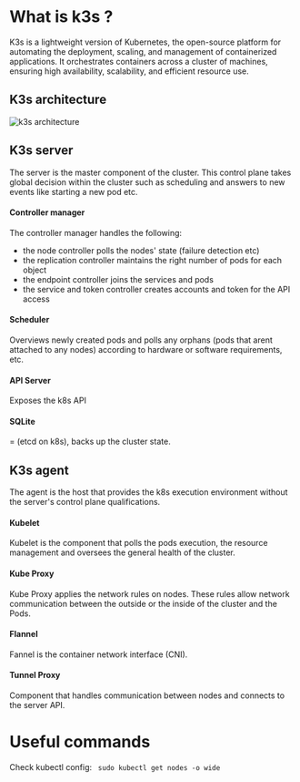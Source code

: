 # What is k3s ?

K3s is a lightweight version of Kubernetes, the open-source platform for automating the deployment, scaling, and management of containerized applications. It orchestrates containers across a cluster of machines, ensuring high availability, scalability, and efficient resource use. 

## K3s architecture
![k3s architecture](https://docs.k3s.io/assets/images/how-it-works-k3s-revised-9c025ef482404bca2e53a89a0ba7a3c5.svg)

## K3s server
The server is the master component of the cluster. This control plane takes global decision within the cluster such as scheduling and answers to new events like starting a new pod etc.

#### Controller manager
The controller manager handles the following:
- the node controller polls the nodes' state (failure detection etc)
- the replication controller maintains the right number of pods for each object
- the endpoint controller joins the services and pods
- the service and token controller creates accounts and token for the API access

#### Scheduler
Overviews newly created pods and polls any orphans (pods that arent attached to any nodes) according to hardware or software requirements, etc.

#### API Server
Exposes the k8s API

#### SQLite
= (etcd on k8s), backs up the cluster state.

## K3s agent
The agent is the host that provides the k8s execution environment without the server's control plane qualifications.

#### Kubelet
Kubelet is the component that polls the pods execution, the resource management and oversees the general health of the cluster.

#### Kube Proxy
Kube Proxy applies the network rules on nodes. These rules allow network communication between the outside or the inside of the cluster and the Pods.

#### Flannel
Fannel is the container network interface (CNI).

#### Tunnel Proxy
Component that handles communication between nodes and connects to the server API.

# Useful commands
Check kubectl config:
```  sudo kubectl get nodes -o wide ```
